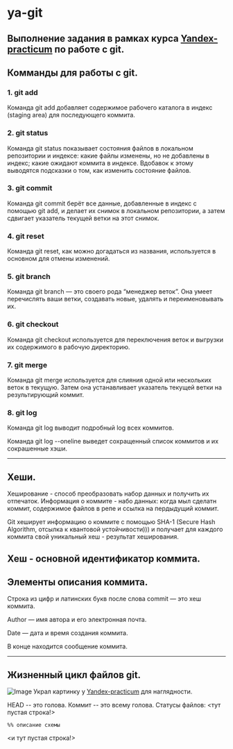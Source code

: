 # ya-git
## Выполнение задания в рамках курса [Yandex-practicum](https://practicum.yandex.ru/) по работе с git. 

## Комманды для работы с git.

 ### 1. git add
 
Команда git add добавляет содержимое рабочего каталога в индекс (staging area) для последующего коммита.

### 2. git status

Команда git status показывает состояния файлов в локальном репозитории и индексе: какие файлы изменены, но не добавлены в индекс; какие ожидают коммита в индексе. Вдобавок к этому выводятся подсказки о том, как изменить состояние файлов.

### 3. git commit

Команда git commit берёт все данные, добавленные в индекс с помощью git add, и делает их снимок в локальном репозитории, а затем сдвигает указатель текущей ветки на этот снимок.

### 4. git reset

Команда git reset, как можно догадаться из названия, используется в основном для отмены изменений. 

### 5. git branch

Команда git branch — это своего рода “менеджер веток”. Она умеет перечислять ваши ветки, создавать новые, удалять и переименовывать их.

### 6. git checkout

Команда git checkout используется для переключения веток и выгрузки их содержимого в рабочую директорию.

### 7. git merge

Команда git merge используется для слияния одной или нескольких веток в текущую. Затем она устанавливает указатель текущей ветки на результирующий коммит.

### 8. git log

Команда git log выводит подробный log всех коммитов.

Команда git log --oneline выведет сохращенный список коммитов и их сокрашенные хэши. 

___

## Хеши.
Хеширование - способ преобразовать набор данных и получить их отпечаток. Информация о коммите - набо данных: когда мыл сделатн коммит, содержимое файлов в репе и ссылка на пердыдущий коммит. 

Git хеширует информацию о коммите с помощью SHA-1 (Secure Hash Algorithm, отсылка к квантовой устойчивости))) и получает для каждого коммита свой уникальный хеш - результат хеширования.

Хеш - основной идентификатор коммита. 
---

## Элементы описания коммита.

Строка из цифр и латинских букв после слова commit — это хеш коммита.

Author — имя автора и его электронная почта.

Date — дата и время создания коммита.

В конце находится сообщение коммита.

---

## Жизненный цикл файлов git.
 
![Image](https://github.com/KillReall666/ya-git/assets/120399387/5ef8b8b8-8508-4286-8b7e-e68ba74d950d)
Украл картинку у [Yandex-practicum](https://practicum.yandex.ru/) для наглядности.


HEAD -- это голова.
Коммит -- это всему голова.
Статусы файлов:
<тут пустая строка!>

```mermaid
%% описание схемы
```
<и тут пустая строка!>

